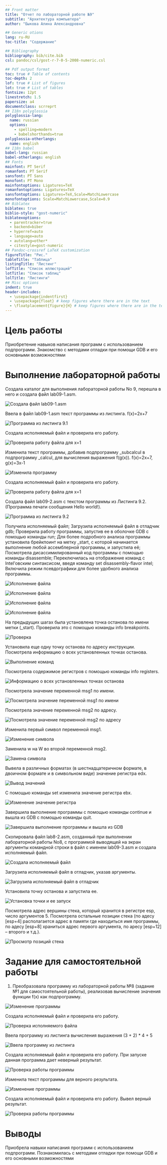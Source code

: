 ```yaml
---
## Front matter
title: "Отчет по лабораторной работе №9"
subtitle: "Архитектура компьютера"
author: "Быкова Алина Александровна"

## Generic otions
lang: ru-RU
toc-title: "Содержание"

## Bibliography
bibliography: bib/cite.bib
csl: pandoc/csl/gost-r-7-0-5-2008-numeric.csl

## Pdf output format
toc: true # Table of contents
toc-depth: 2
lof: true # List of figures
lot: true # List of tables
fontsize: 12pt
linestretch: 1.5
papersize: a4
documentclass: scrreprt
## I18n polyglossia
polyglossia-lang:
  name: russian
  options:
	- spelling=modern
	- babelshorthands=true
polyglossia-otherlangs:
  name: english
## I18n babel
babel-lang: russian
babel-otherlangs: english
## Fonts
mainfont: PT Serif
romanfont: PT Serif
sansfont: PT Sans
monofont: PT Mono
mainfontoptions: Ligatures=TeX
romanfontoptions: Ligatures=TeX
sansfontoptions: Ligatures=TeX,Scale=MatchLowercase
monofontoptions: Scale=MatchLowercase,Scale=0.9
## Biblatex
biblatex: true
biblio-style: "gost-numeric"
biblatexoptions:
  - parentracker=true
  - backend=biber
  - hyperref=auto
  - language=auto
  - autolang=other*
  - citestyle=gost-numeric
## Pandoc-crossref LaTeX customization
figureTitle: "Рис."
tableTitle: "Таблица"
listingTitle: "Листинг"
lofTitle: "Список иллюстраций"
lotTitle: "Список таблиц"
lolTitle: "Листинги"
## Misc options
indent: true
header-includes:
  - \usepackage{indentfirst}
  - \usepackage{float} # keep figures where there are in the text
  - \floatplacement{figure}{H} # keep figures where there are in the text
---
```


# Цель работы

Приобретение навыков написания программ с использованием подпрограмм. Знакомство с методами отладки при помощи GDB и его основными возможностями

# Выполнение лабораторной работы

Создала каталог для выполнения лабораторной работы No 9, перешла в него и создала файл lab09-1.asm.

![Создала файл lab09-1.asm](image/9.1.jpg)

Ввела в файл lab09-1.asm текст программы из листинга. f(x)=2x+7

![Программа из листинга 9.1](image/9.2.jpg)

Создала исполняемый файл и проверила его работу.

![Проверила работу файла для х=1](image/9.3.jpg)

Изменила текст программы, добавив подпрограмму _subcalcul в подпрограмму _calcul, для вычисления выражения f(g(x)). 
f(x)=2x+7, g(x)=3x-1 

![Изменила программу](image/9.4.jpg)

Создала исполняемый файл и проверила его работу.

![Проверила работу файла для х=1](image/9.5.jpg)

Создала файл lab09-2.asm с текстом программы из Листинга 9.2. (Программа печати сообщения Hello world!).

![Программа из листинга 9.2](image/9.6.jpg)

Получила исполняемый файл; Загрузила исполняемый файл в отладчик gdb; Проверила работу программы, запустив ее в оболочке GDB с помощью команды run; Для более подробного анализа программы установила брейкпоинт на метку _start, с
которой начинается выполнение любой ассемблерной программы, и запустила её; Посмотрела дисассимилированный код программы с помощью команды disassemble; Переключилась на отображение команд с Intel’овским синтаксисом, введя команду set disassembly-flavor intel; Включила режим псевдографики для более удобного анализа программы.

![Исполнение файла](image/9.7.jpg)

![Исполнение файла](image/9.8.jpg)

![Исполнение файла](image/9.9.jpg)

![Исполнение файла](image/9.10.jpg)

На предыдущих шагах была установлена точка останова по имени метки (_start). Проверила это с помощью команды info breakpoints.

![Проверка](image/9.11.jpg)

Установила еще одну точку останова по адресу инструкции. Посмотрела информацию о всех установленных точках останова.

![Выполнение команд](image/9.12.jpg)

Посмотрела содержимое регистров с помощью команды info registers.

![Информацию о всех установленных точках останова](image/9.13.jpg)

Посмотрела значение переменной msg1 по имени.

![Посмотрела значение переменной msg1 по имени](image/9.14.jpg)

Посмотрела значение переменной msg2 по адресу.

![Посмотрела значение переменной msg2 по адресу](image/9.15.jpg)

Изменила первый символ переменной msg1.

![Изменение символа](image/9.16.jpg)

Заменила w на W во второй переменной msg2.

![Замена символа](image/9.17.jpg)

Вывела в различных форматах (в шестнадцатеричном формате, в двоичном формате и в символьном виде) значение регистра edx.

![Вывод значений](image/9.17.1.jpg)

С помощью команды set изменила значение регистра ebx. 

![Изменение значение регистра](image/9.18.jpg)

Завершила выполнение программы с помощью команды continue и вышла из GDB с помощью команды quit.

![Завершила выполнение программы и вышла из GDB](image/9.19.jpg)

Скопировала файл lab8-2.asm, созданный при выполнении лабораторной работы No8, с программой выводящей на экран аргументы командной строки в файл с именем lab09-3.asm и создала исполняемый файл.

![Создала исполняемый файл](image/9.20.jpg)

Загрузила исполняемый файл в отладчик, указав аргументы.

![Загрузила исполняемый файл в отладчик](image/9.21.jpg)

Установила точку останова и запустила ее.

![Установка точки и ее запуск](image/9.22.jpg)

Посмотрела адрес вершины стека, который хранится в регистре esp, число аргументов 5. Посмотрела остальные позиции стека (по адесу [esp+4] располагается адрес в памяти где находиться имя программы, по адесу [esp+8] храниться адрес первого аргумента, по аресу [esp+12] – второго и т.д.).

![Просмотр позиций стека](image/9.23.jpg)

# Задание для самостоятельной работы

1. Преобразовала программу из лабораторной работы №8 (задание №1 для самостоятельной работы), реализовав вычисление значения функции f(x) как подпрограмму.

![Изменение программы](image/9.24.jpg)

Создала исполняемый файл и проверила его работу.

![Проверка исполняемого файла](image/9.25.jpg)

Ввела программу из листинга вычисления выражения (3 + 2) * 4 + 5

![Ввела программу из листинга](image/9.26.jpg)

Создала исполняемый файл и проверила его работу. При запуске данная программа дает неверный результат.

![Проверка работы программы](image/9.27.jpg)

Изменила текст программы для верного результата. 

![Изменение программы](image/9.28.jpg)

Создала исполняемый файл и проверила его работу. Вывел верный результат.

![Проверка работы программы](image/9.29.jpg)

# Выводы

Приобрела навыки написания программ с использованием подпрограмм. Познакомилась с методами отладки при помощи GDB и его основными возможностями



